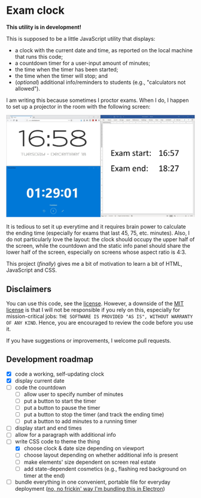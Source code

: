 # Exam clock

**This utility is in development!**

This is supposed to be a little JavaScript utility that displays:
- a clock with the current date and time, as reported on the local machine that runs this code;
- a countdown timer for a user-input amount of minutes;
- the time when the timer has been started;
- the time when the timer will stop; and
- (_optional_) additional info/reminders to students (e.g., "calculators not allowed").

I am writing this because sometimes I proctor exams.
When I do, I happen to set up a projector in the room with the following screen:

![Proof of concept](./proof_of_concept.jpg)

It is tedious to set it up everytime and it requires brain power to calculate the ending time (especially for exams that last 45, 75, etc. minutes).
Also, I do not particularly love the layout: the clock should occupy the upper half of the screen, while the countdown and the static info panel should share the lower half of the screen, especially on screens whose aspect ratio is 4:3.

This project (_finally_) gives me a bit of motivation to learn a bit of HTML, JavaScript and CSS.


## Disclaimers

You can use this code, see the [license](./LICENSE).
However, a downside of the [MIT license](https://en.wikipedia.org/wiki/MIT_License) is that I will not be responsible if you rely on this, especially for mission-critical jobs: ` THE SOFTWARE IS PROVIDED "AS IS", WITHOUT WARRANTY OF ANY KIND `.
Hence, you are encouraged to review the code before you use it.

If you have suggestions or improvements, I welcome pull requests.


## Development roadmap

- [x] code a working, self-updating clock
- [x] display current date
- [ ] code the countdown
	- [ ] allow user to specify number of minutes
	- [ ] put a button to start the timer
	- [ ] put a button to pause the timer
	- [ ] put a button to stop the timer (and track the ending time)
	- [ ] put a button to add minutes to a running timer
- [ ] display start and end times
- [ ] allow for a paragraph with additional info
- [ ] write CSS code to theme the thing
	- [x] choose clock & date size depending on viewport
	- [ ] choose layout depending on whether additional info is present
	- [ ] make elements' size dependent on screen real estate
	- [ ] add state-dependent cosmetics (e.g., flashing red background on timer at the end)
- [ ] bundle everything in one convenient, portable file for everyday deployment ([no, no frickin' way I'm bundling this in Electron](http://tonsky.me/blog/disenchantment/))
